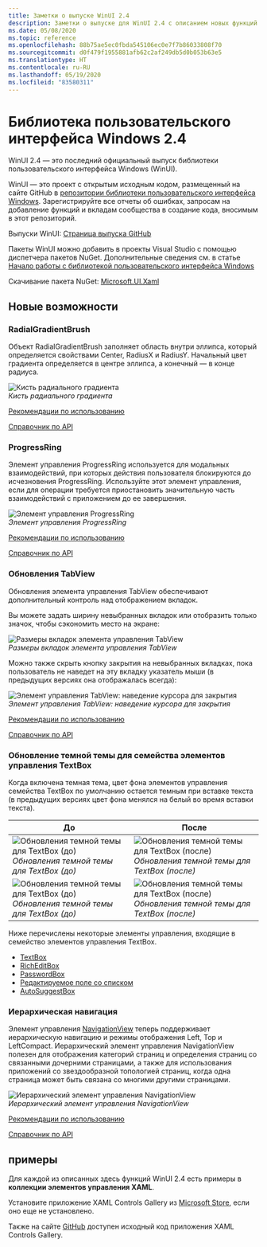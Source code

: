 ```yaml
---
title: Заметки о выпуске WinUI 2.4
description: Заметки о выпуске для WinUI 2.4 с описанием новых функций и исправлений ошибок.
ms.date: 05/08/2020
ms.topic: reference
ms.openlocfilehash: 88b75ae5ec0fbda545106ec0e7f7b86033808f70
ms.sourcegitcommit: d0f479f1955881afb62c2af249db5d0b053b63e5
ms.translationtype: HT
ms.contentlocale: ru-RU
ms.lasthandoff: 05/19/2020
ms.locfileid: "83580311"
---
```

# <a name="windows-ui-library-24"></a>Библиотека пользовательского интерфейса Windows 2.4

WinUI 2.4 — это последний официальный выпуск библиотеки пользовательского интерфейса Windows (WinUI).

WinUI — это проект с открытым исходным кодом, размещенный на сайте GitHub в [репозитории библиотеки пользовательского интерфейса Windows](https://aka.ms/winui). Зарегистрируйте все отчеты об ошибках, запросам на добавление функций и вкладам сообщества в создание кода, вносимым в этот репозиторий.

Выпуски WinUI: [Страница выпуска GitHub](https://github.com/microsoft/microsoft-ui-xaml/releases)

Пакеты WinUI можно добавить в проекты Visual Studio с помощью диспетчера пакетов NuGet. Дополнительные сведения см. в статье [Начало работы с библиотекой пользовательского интерфейса Windows](../getting-started.md)

Скачивание пакета NuGet: [Microsoft.UI.Xaml](https://www.nuget.org/packages/Microsoft.UI.Xaml)

## <a name="new-features"></a>Новые возможности

### <a name="radialgradientbrush"></a>RadialGradientBrush

Объект RadialGradientBrush заполняет область внутри эллипса, который определяется свойствами Center, RadiusX и RadiusY. Начальный цвет градиента определяется в центре эллипса, а конечный — в конце радиуса.

![Кисть радиального градиента](../images/radialgradientbrush.gif)<br>
*Кисть радиального градиента*

[Рекомендации по использованию](/windows/uwp/design/style/brushes#radial-gradient-brushes)

[Справочник по API](/uwp/api/microsoft.ui.xaml.media.radialgradientbrush)

### <a name="progressring"></a>ProgressRing

Элемент управления ProgressRing используется для модальных взаимодействий, при которых действия пользователя блокируются до исчезновения ProgressRing. Используйте этот элемент управления, если для операции требуется приостановить значительную часть взаимодействий с приложением до ее завершения.

![Элемент управления ProgressRing](../images/progressring.gif)<br>
*Элемент управления ProgressRing*

[Рекомендации по использованию](/windows/uwp/design/controls-and-patterns/progress-controls)

[Справочник по API](/uwp/api/microsoft.ui.xaml.controls.progressring)

### <a name="tabview-updates"></a>Обновления TabView

Обновления элемента управления TabView обеспечивают дополнительный контроль над отображением вкладок.

Вы можете задать ширину невыбранных вкладок или отобразить только значок, чтобы сэкономить место на экране:

![Размеры вкладок элемента управления TabView](..\images\tabview-sizing.gif)<br>
*Размеры вкладок элемента управления TabView*

Можно также скрыть кнопку закрытия на невыбранных вкладках, пока пользователь не наведет на эту вкладку указатель мыши (в предыдущих версиях она отображалась всегда):

![Элемент управления TabView: наведение курсора для закрытия](..\images\tabview-closebuttononhover.gif)<br>
*Элемент управления TabView: наведение курсора для закрытия*

[Рекомендации по использованию](/windows/uwp/design/controls-and-patterns/tab-view)

[Справочник по API](/uwp/api/microsoft.ui.xaml.controls.tabview)

### <a name="dark-theme-updates-to-textbox-family-of-controls"></a>Обновление темной темы для семейства элементов управления TextBox

Когда включена темная тема, цвет фона элементов управления семейства TextBox по умолчанию остается темным при вставке текста (в предыдущих версиях цвет фона менялся на белый во время вставки текста).

| До | После |
| - | - |
| ![Обновления темной темы для TextBox (до)](..\images\textbox-darkthemeupdates-before1.gif)<br>*Обновления темной темы для TextBox (до)* | ![Обновления темной темы для TextBox (после)](..\images\textbox-darkthemeupdates-after1.gif)<br>*Обновления темной темы для TextBox (после)* |
| ![Обновления темной темы для TextBox (до)](..\images\textbox-darkthemeupdates-before2.gif)<br>*Обновления темной темы для TextBox (до)* | ![Обновления темной темы для TextBox (после)](..\images\textbox-darkthemeupdates-after2.gif)<br>*Обновления темной темы для TextBox (после)* |

Ниже перечислены некоторые элементы управления, входящие в семейство элементов управления TextBox.

- [TextBox](/uwp/api/windows.ui.xaml.controls.textbox)
- [RichEditBox](/uwp/api/windows.ui.xaml.controls.richtextblock)
- [PasswordBox](/uwp/api/windows.ui.xaml.controls.passwordbox)
- [Редактируемое поле со списком](/uwp/api/windows.ui.xaml.controls.combobox)
- [AutoSuggestBox](/uwp/api/windows.ui.xaml.controls.autosuggestbox)

### <a name="hierarchical-navigation"></a>Иерархическая навигация

Элемент управления [NavigationView](/uwp/api/microsoft.ui.xaml.controls.navigationview?view=winui-2.4) теперь поддерживает иерархическую навигацию и режимы отображения Left, Top и LeftCompact. Иерархический элемент управления NavigationView полезен для отображения категорий страниц и определения страниц со связанными дочерними страницами, а также для использования приложений со звездообразной топологией страниц, когда одна страница может быть связана со многими другими страницами.

![Иерархический элемент управления NavigationView](..\images\HierarchicalNavView.gif)<br>*Иерархический элемент управления NavigationView*

[Рекомендации по использованию](/windows/uwp/design/controls-and-patterns/navigationview#hierarchical-navigation)

[Справочник по API](/uwp/api/microsoft.ui.xaml.controls.navigationview)

## <a name="samples"></a>примеры

Для каждой из описанных здесь функций WinUI 2.4 есть примеры в **коллекции элементов управления XAML**.

Установите приложение XAML Controls Gallery из [Microsoft Store](https://www.microsoft.com/p/xaml-controls-gallery/9msvh128x2zt), если оно еще не установлено.

Также на сайте [GitHub](https://github.com/Microsoft/Xaml-Controls-Gallery) доступен исходный код приложения XAML Controls Gallery.
